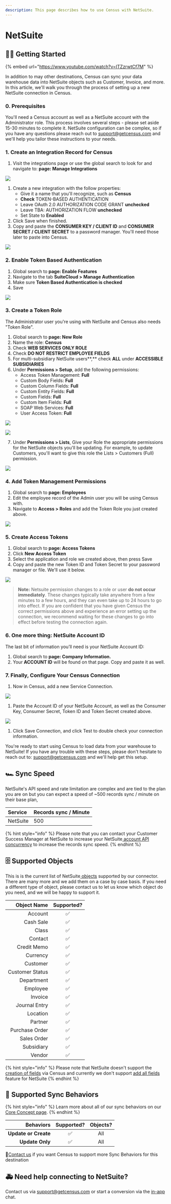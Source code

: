 ```yaml
---
description: This page describes how to use Census with NetSuite.
---
```


# NetSuite

## 🏃‍♀️ Getting Started

{% embed url="https://www.youtube.com/watch?v=ITZzrwtCf7M" %}

In addition to may other destinations, Census can sync your data warehouse data into NetSuite objects such as Customer, Invoice, and more. In this article, we'll walk you through the process of setting up a new NetSuite connection in Census.

### 0. Prerequisites

You'll need a Census account as well as a NetSuite account with the Administrator role. This process involves several steps - please set aside 15-30 minutes to complete it. NetSuite configuration can be complex, so if you have any questions please reach out to support@getcensus.com and we'll help you tailor these instructions to your needs.

### 1. Create an Integration Record for Census

1. Visit the integrations page or use the global search to look for and navigate to: **page: Manage Integrations**

![](../.gitbook/assets/netsuite_step1.png)

1. Create a new integration with the follow properties:
   * Give it a name that you'll recognize, such as **Census**
   * **Check** TOKEN-BASED AUTHENTICATION
   * Leave OAuth 2.0 AUTHORIZATION CODE GRANT **unchecked**
   * Leave TBA: AUTHORIZATION FLOW **unchecked**
   * Set State to **Enabled**
2. Click Save when finished.
3. Copy and paste the **CONSUMER KEY / CLIENT ID** and **CONSUMER SECRET / CLIENT SECRET** to a password manager. You'll need those later to paste into Census.

![](../.gitbook/assets/netsuite_step2.png)

### 2. Enable Token Based Authentication

1. Global search to **page: Enable Features**
2. Navigate to the tab **SuiteCloud &gt; Manage Authentication**
3. Make sure **Token Based Authentication is checked**
4. Save

![](../.gitbook/assets/netsuite_step3.png)

### 3. Create a Token Role

The Administrator user you're using with NetSuite and Census also needs "Token Role".

1. Global search to **page: New Role**
2. Name the role: **Census**
3. Check **WEB SERVICES ONLY ROLE**
4. Check **DO NOT RESTRICT EMPLOYEE FIELDS**
5. For multi-subsidiary NetSuite users**,** check **ALL** under **ACCESSIBLE SUBSIDIARIES**
6. Under **Permissions &gt; Setup**, add the following permissions:
   * Access Token Management: **Full**
   * Custom Body Fields: **Full**
   * Custom Column Fields: **Full**
   * Custom Entity Fields: **Full**
   * Custom Fields: **Full**
   * Custom Item Fields: **Full**
   * SOAP Web Services: **Full**
   * User Access Token: **Full**

![](../.gitbook/assets/netsuite_step4%20%281%29.png)

![](../.gitbook/assets/image-2021-05-03-at-4.42.55-pm.jpg)

7. Under  **Permissions &gt; Lists**, Give your Role the appropriate permissions for the NetSuite objects you'll be updating. For example, to update Customers, you'll want to give this role the Lists &gt; Customers \(Full\) permission.

![](../.gitbook/assets/netsuite_step5.png)

### 4. Add Token Management Permissions

1. Global search to **page: Employees**
2. Edit the employee record of the Admin user you will be using Census with.
3. Navigate to **Access &gt; Roles** and add the Token Role you just created above.

![](../.gitbook/assets/netsuite_step6.png)

### 5. Create Access Tokens

1. Global search to **page: Access Tokens**
2. Click **New Access Token**
3. Select the application and role we created above, then press Save
4. Copy and paste the new Token ID and Token Secret to your password manager or file. We'll use it below.

![](../.gitbook/assets/netsuite_step7.png)

> **Note:** Netsuite permission changes to a role or user **do not occur immediately**. These changes typically take anywhere from a few minutes to a few hours, and they can even take up to 24 hours to go into effect. If you are confident that you have given Census the correct permissions above and experience an error setting up the connection, we recommend waiting for these changes to go into effect before testing the connection again.

### **6. One more thing:** NetSuite **Account ID**

The last bit of information you’ll need is your NetSuite Account ID:

1. Global search to **page: Company Information.** 
2. Your **ACCOUNT ID** will be found on that page. Copy and paste it as well.

### 7. Finally, Configure Your Census Connection

1. Now in Census, add a new Service Connection.

![](../.gitbook/assets/netsuite_step8.png)

1. Paste the Account ID of your NetSuite Account, as well as the Consumer Key, Consumer Secret, Token ID and Token Secret created above.

![](https://paper-attachments.dropbox.com/s_ACE57C63B405EBF6B9657B58E87579C023CBACD5A7F5017A55D85276839F3265_1608658256016_Screen+Shot+2020-12-22+at+11.17.39+AM.png)

1. Click Save Connection, and click Test to double check your connection information.

You're ready to start using Census to load data from your warehouse to NetSuite! If you have any trouble with these steps, please don't hesitate to reach out to: support@getcensus.com and we'll help get this setup.

>

## 🏎 Sync Speed

NetSuite's API speed and rate limitation are complex and are tied to the plan you are on but you can expect a speed of ~500 records sync / minute on their base plan,

| **Service** | **Records sync / Minute** |
| :--- | :--- |
| NetSuite | 500 |

{% hint style="info" %}
Please note that you can contact your Customer Success Manager at NetSuite to increase your NetSuite[ account API concurrency](https://nlcorp.app.netsuite.com/core/media/media.nl?id=127925362&c=NLCORP&h=8742ad8b887aa6881f85&_xt=.pdf) to increase the records sync speed.
{% endhint %}

## 🗄️ Supported Objects

This is is the current list of NetSuite[ objects](https://www.netsuite.com/portal/developers/resources/suitetalk-documentation.shtml) supported by our connector. There are many more and we add them on a case by case basis. If you need a different type of object, please contact us to let us know which object do you need, and we will be happy to support it.

| **Object Name** | **Supported?** |
| ---: | :---: |
| Account | ✅ |
| Cash Sale | ✅ |
| Class | ✅ |
| Contact | ✅ |
| Credit Memo | ✅ |
| Currency | ✅ |
| Customer | ✅ |
| Customer Status | ✅ |
| Department | ✅ |
| Employee | ✅ |
| Invoice | ✅ |
| Journal Entry | ✅ |
| Location | ✅ |
| Partner | ✅ |
| Purchase Order | ✅ |
| Sales Order | ✅ |
| Subsidiary | ✅ |
| Vendor | ✅ |

{% hint style="info" %}
Please note that NetSuite doesn't support the [creation of fields](../basics/core-concept.md#field-creation) via Census and currently we don't support [add all fields ](../basics/core-concept.md#add-all-fields)feature for NetSuite
{% endhint %}

## 🔄 Supported Sync Behaviors

{% hint style="info" %}
Learn more about all of our sync behaviors on our [Core Concept page](../basics/core-concept.md#the-different-sync-behaviors).
{% endhint %}

| **Behaviors** | **Supported?** | **Objects?** |
| ---: | :---: | :---: |
| **Update or Create** | ✅ | All |
| **Update Only** | ✅ | All |

🔋[Contact us](mailto:support@getcensus.com) if you want Census to support more Sync Behaviors for this destination

## 🚑 Need help connecting to NetSuite?

Contact us via support@getcensus.com or start a conversion via the [in-app](https://app.getcensus.com) chat.



